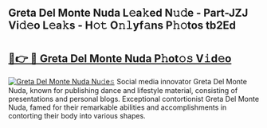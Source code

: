 ## Greta Del Monte Nuda L𝚎a𝚔ed N𝚞𝚍e - Part-JZJ Vi𝚍𝚎o L𝚎a𝚔s - H𝚘𝚝 O𝚗𝚕yf𝚊ns P𝚑𝚘tos tb2Ed

# <h2><a href="http://kfccgu.oniu.top/?m=Greta+Del+Monte+Nuda">🔗👉 🔴 Greta Del Monte Nuda P𝚑ot𝚘𝚜 V𝚒d𝚎o</a></h2>

[![Greta Del Monte Nuda Nu𝚍e𝚜](https://i.imgur.com/0qMVB7G.gif)](http://kfccgu.oniu.top/?m=Greta+Del+Monte+Nuda)
Social media innovator Greta Del Monte Nuda, known for publishing dance and lifestyle material, consisting of presentations and personal blogs. Exceptional contortionist Greta Del Monte Nuda, famed for their remarkable abilities and accomplishments in contorting their body into various shapes.  
